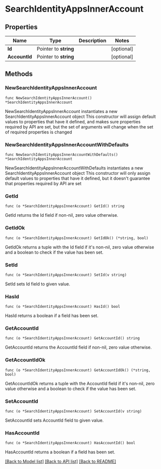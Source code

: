 # SearchIdentityAppsInnerAccount

## Properties

Name | Type | Description | Notes
------------ | ------------- | ------------- | -------------
**Id** | Pointer to **string** |  | [optional] 
**AccountId** | Pointer to **string** |  | [optional] 

## Methods

### NewSearchIdentityAppsInnerAccount

`func NewSearchIdentityAppsInnerAccount() *SearchIdentityAppsInnerAccount`

NewSearchIdentityAppsInnerAccount instantiates a new SearchIdentityAppsInnerAccount object
This constructor will assign default values to properties that have it defined,
and makes sure properties required by API are set, but the set of arguments
will change when the set of required properties is changed

### NewSearchIdentityAppsInnerAccountWithDefaults

`func NewSearchIdentityAppsInnerAccountWithDefaults() *SearchIdentityAppsInnerAccount`

NewSearchIdentityAppsInnerAccountWithDefaults instantiates a new SearchIdentityAppsInnerAccount object
This constructor will only assign default values to properties that have it defined,
but it doesn't guarantee that properties required by API are set

### GetId

`func (o *SearchIdentityAppsInnerAccount) GetId() string`

GetId returns the Id field if non-nil, zero value otherwise.

### GetIdOk

`func (o *SearchIdentityAppsInnerAccount) GetIdOk() (*string, bool)`

GetIdOk returns a tuple with the Id field if it's non-nil, zero value otherwise
and a boolean to check if the value has been set.

### SetId

`func (o *SearchIdentityAppsInnerAccount) SetId(v string)`

SetId sets Id field to given value.

### HasId

`func (o *SearchIdentityAppsInnerAccount) HasId() bool`

HasId returns a boolean if a field has been set.

### GetAccountId

`func (o *SearchIdentityAppsInnerAccount) GetAccountId() string`

GetAccountId returns the AccountId field if non-nil, zero value otherwise.

### GetAccountIdOk

`func (o *SearchIdentityAppsInnerAccount) GetAccountIdOk() (*string, bool)`

GetAccountIdOk returns a tuple with the AccountId field if it's non-nil, zero value otherwise
and a boolean to check if the value has been set.

### SetAccountId

`func (o *SearchIdentityAppsInnerAccount) SetAccountId(v string)`

SetAccountId sets AccountId field to given value.

### HasAccountId

`func (o *SearchIdentityAppsInnerAccount) HasAccountId() bool`

HasAccountId returns a boolean if a field has been set.


[[Back to Model list]](../README.md#documentation-for-models) [[Back to API list]](../README.md#documentation-for-api-endpoints) [[Back to README]](../README.md)


